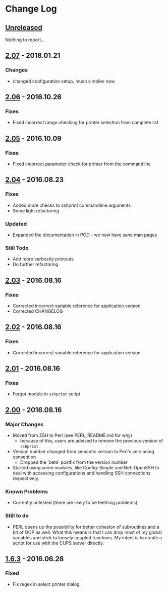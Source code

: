 # Change Log

## [Unreleased]
Nothing to report...

## [2.07] - 2018.01.21
### **Changes**
- changed configuration setup, much simplier now.

## [2.06] - 2016.10.26
### **Fixes**
- Fixed incorrect range checking for printer selection from complete list

## [2.05] - 2016.10.09
### **Fixes**
- Fixed incorrect parameter check for printer from the commandline

## [2.04] - 2016.08.23
### **Fixes**
- Added more checks to sshprint commandline arguments
- Some light refactoring

### **Updated**
- Expanded the documentation in POD - we now have
  sane man pages

### **Still Todo**
- Add more verbosity printouts
- Do further refactoring

## [2.03] - 2016.08.16
### **Fixes**
- Corrected incorrect variable reference for application version
- Corrected CHANGELOG

## [2.02] - 2016.08.16
### **Fixes**
- Corrected incorrect variable reference for application version

## [2.01] - 2016.08.16
### **Fixes**
- Forgot module in `sshprint` script

## [2.00] - 2016.08.16
### **Major Changes**
- Moved from ZSH to Perl (see PERL_README.md for why)
  - because of this, users are advised to remove the previous version of
    `sshprint`.
- Version number changed from semantic version to Perl's versioning convention
  - Dropped the `beta' postfix from the version number
- Started using some modules, like Config::Simple and Net::OpenSSH to deal with
  accessing configurations and handling SSH connections respectively.

### **Known Problems**
- Currently untested (there are likely to be teething problems)

### **Still to do**
- PERL opens up the possibility for better cohesion of subroutines and a bit of
  OOP as well. What this means is that I can drop most of my global variables
  and stick to loosely coupled functions. My intent is to create a script for
  use with the CUPS server directly.

## [1.6.3] - 2016.06.28
### Fixed
- Fix regex in select printer dialog.

[Unreleased]: https://github.com/hv15/sshprint/compare/2.07...HEAD
[2.07]: https://github.com/hv15/sshprint/compare/2.06...2.07
[2.06]: https://github.com/hv15/sshprint/compare/2.05...2.06
[2.05]: https://github.com/hv15/sshprint/compare/2.04...2.05
[2.04]: https://github.com/hv15/sshprint/compare/2.03...2.04
[2.03]: https://github.com/hv15/sshprint/compare/2.02...2.03
[2.02]: https://github.com/hv15/sshprint/compare/2.01...2.02
[2.01]: https://github.com/hv15/sshprint/compare/2.00...2.01
[2.00]: https://github.com/hv15/sshprint/compare/1.6.3-beta...2.00
[1.6.3]: https://github.com/hv15/sshprint/compare/1.6.2-beta...1.6.3-beta
